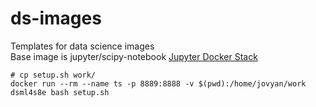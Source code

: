 # ds-images
Templates for data science images  
Base image is jupyter/scipy-notebook [Jupyter Docker Stack](https://jupyter-docker-stacks.readthedocs.io/en/latest/using/selecting.html)

```
# cp setup.sh work/
docker run --rm --name ts -p 8889:8888 -v $(pwd):/home/jovyan/work dsml4s8e bash setup.sh
```


